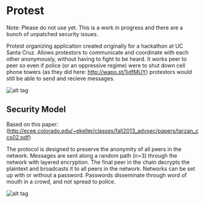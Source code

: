 Protest
=======

Note: Please do not use yet. This is a work in progress and there are a bunch of unpatched security issues.

Protest organizing application created originally for a hackathon at UC Santa Cruz. Allows protestors to communicate and coordinate with each other anonymously, without having to fight to be heard. It works peer to peer so even if police (or an oppressive regime) were to shut down cell phone towers (as they did here: http://wapo.st/1jdfMUY) protestors would still be able to send and recieve messages.

![alt tag](http://i.imgur.com/CpFGhuh.png)

Security Model
--------------
Based on this paper: (http://ecee.colorado.edu/~ekeller/classes/fall2013_advsec/papers/tarzan_ccs02.pdf) 

The protocol is designed to preserve the anonymity of all peers in the network. Messages are sent along a random path (n=3) through the network with layered encryption. The final peer in the chain decrypts the plaintext and broadcasts it to all peers in the network. Networks can be set up with or without a password. Passwords disseminate through word of mouth in a crowd, and not spread to police.

![alt tag](http://i.imgur.com/x9irP5W.png)



